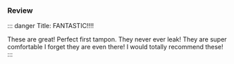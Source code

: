 ### Review

<!-- 自定义标题 -->
::: danger Title: FANTASTIC!!!!

These are great! Perfect first tampon. They never ever leak! They are super comfortable I forget they are even there! I would totally recommend these!
:::
